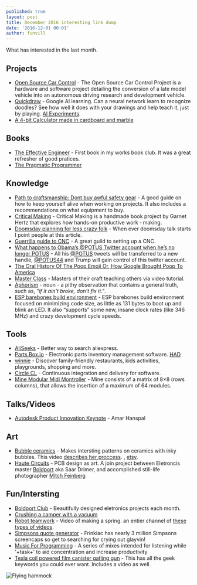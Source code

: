 ```yaml
---
published: true
layout: post
title: December 2016 interesting link dump
date: '2016-12-01 00:01'
author: funvill
---
```


What has interested in the last month.

## Projects

- [Open Source Car Control](https://github.com/PolySync/OSCC) - The Open Source Car Control Project is a hardware and software project detailing the conversion of a late model vehicle into an autonomous driving research and development vehicle.
- [Quickdraw](https://quickdraw.withgoogle.com/) - Google AI learning. Can a neural network learn to recognize doodles? See how well it does with your drawings and help teach it, just by playing. [AI Experiments](https://aiexperiments.withgoogle.com/).
- [A 4-bit Calculator made in cardboard and marble](https://lapinozz.github.io/learning/2016/11/19/calculator-with-caordboard-and-marbles.html)

## Books

- [The Effective Engineer](https://www.amazon.ca/Effective-Engineer-Engineering-Disproportionate-Meaningful/dp/0996128107) - First book in my works book club. It was a great refresher of good pratices.
- [The Pragmatic Programmer](https://www.amazon.com/Pragmatic-Programmer-Journeyman-Master/dp/020161622X)

## Knowledge

- [Path to craftsmanship: Dont buy awful safety gear](https://hackaday.com/2016/11/14/path-to-craftsmanship-dont-buy-awful-safety-gear/) - A good guide on how to keep yourself alive when working on projects. It also includes a recommendations on what equipment to buy.
- [Critical Making](http://conceptlab.com/criticalmaking/) - Critical Making is a handmade book project by Garnet Hertz that explores how hands-on productive work ‐ making.
- [Doomsday planning for less crazy folk](http://lcamtuf.coredump.cx/prep/) - When ever doomsday talk starts I point people at this article.
- [Guerrilla guide to CNC](http://lcamtuf.coredump.cx/gcnc/) - A great guild to setting up a CNC.
- [What happens to Obama’s @POTUS Twitter account when he’s no longer POTUS](http://time.com/4567113/barack-obama-donald-trump-twitter/) - All his [@POTUS](https://twitter.com/POTUS) tweets will be transferred to a new handle, [@POTUS44](https://twitter.com/POTUS44) and Trump will gain control of this twitter account.
- [The Oral History Of The Poop Emoji Or, How Google Brought Poop To America](https://www.fastcompany.com/3037803/the-oral-history-of-the-poop-emoji-or-how-google-brought-poop-to-america) 
- [Master Class](https://www.masterclass.com/) - Masters of their craft teaching others via video tutorial.
- [Aphorism](https://en.wikipedia.org/wiki/Aphorism) - noun - a pithy observation that contains a general truth, such as, *"if it ain't broke, don't fix it."*.
- [ESP barebones build environment](https://hackaday.com/2016/11/30/the-esp-a-new-1kb-contender-appears/) - ESP barebones build environment focused on minimizing code size, as little as 131 bytes to boot up and blink an LED. It also “supports” some new, insane clock rates (like 346 MHz) and crazy development cycle speeds.

## Tools

- [AliSeeks](http://www.aliseeks.com/) - Better way to search aliexpress.
- [Parts Box.io](https://partsbox.io/) - Electronic parts inventory management software. [HAD](https://hackaday.com/2016/11/18/partsbox-io-wants-to-organize-your-junk-box/)
- [winnie](https://winnie.com/) - Discover family-friendly restaurants, kids activities, playgrounds, shopping and more.
- [Circle CL](https://circleci.com/) - Continuous integration and delivery for software.
- [Mine Modular Midi Montroller](https://ask.audio/articles/this-modular-midi-controller-specialwaves-mine-is-smart-customisable-sexy) - Mine consists of a matrix of 8×8 (rows columns), that allows the insertion of a maximum of 64 modules.

## Talks/Videos

- [Autodesk Product Innovation Keynote](http://au.autodesk.com/au-online/classes-on-demand/class-catalog/2016/class-detail/22761) - Amar Hanspal

## Art

- [Bubble ceramics](http://www.hqpottery.com/) - Makes intersting patterns on ceramics with inky bubbles. This video [describes her proccess](https://www.youtube.com/watch?time_continue=44&v=00MjTzDycFo). [<i class="fa fa-instagram" aria-hidden="true"></i>](https://www.instagram.com/hedyyang_/), [etsy](https://www.etsy.com/shop/HQpottery).
- [Haute Circuits](https://www.boldport.com/blog/2015/11/25/haute-circuits) - PCB design as art. A join project between Eletroncis master [Boldport](https://www.boldport.com/) aka Saar Drimer, and accomplished still-life photographer [Mitch Feinberg](http://mitch.fr/)

## Fun/Intersting

- [Boldport Club](http://www.boldport.club/) - Beautifully designed eletronics projects each month.
- [Crushing a camper with a vacuum](https://www.youtube.com/watch?v=9YEXQwnyMms&t=3m13s)
- [Robot teamwork](https://www.facebook.com/926058810805297/videos/1158607727550403/) - Video of making a spring. an entier channel of [these types of videos](https://www.facebook.com/Entertaining-Stuff-926058810805297/).
- [Simpsons quote generator](https://frinkiac.com/) - Frinkiac has nearly 3 million Simpsons screencaps so get to searching for crying out glayvin!
- [Music For Programming](http://musicforprogramming.net/) - A series of mixes intended for listening while '+task+' to aid concentration and increase productivity
- [Tesla coil powered film canister gatling gun](https://hackaday.com/2016/11/30/tesla-coil-powered-film-canister-gatling-gun/) - This has all the geek keywords you could ever want. Includes a video as well. 

![Flying hammock](https://i.imgur.com/AVmxAK1.gifv)

